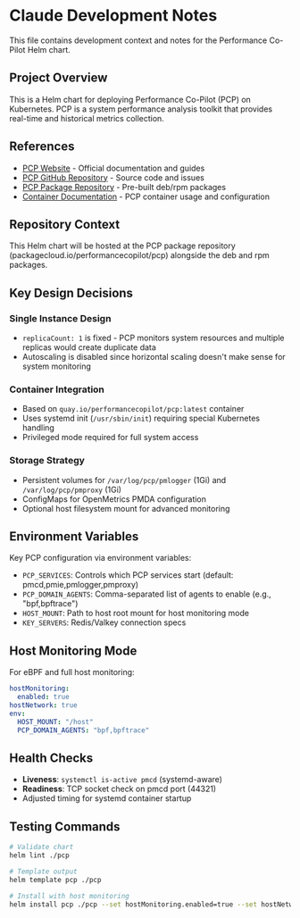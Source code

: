 # Claude Development Notes

This file contains development context and notes for the Performance Co-Pilot Helm chart.

## Project Overview

This is a Helm chart for deploying Performance Co-Pilot (PCP) on Kubernetes. PCP is a system performance analysis toolkit that provides real-time and historical metrics collection.

## References

- [PCP Website](https://pcp.io) - Official documentation and guides
- [PCP GitHub Repository](https://github.com/performancecopilot/pcp) - Source code and issues
- [PCP Package Repository](https://packagecloud.io/performancecopilot/pcp) - Pre-built deb/rpm packages
- [Container Documentation](./container/README.md) - PCP container usage and configuration

## Repository Context

This Helm chart will be hosted at the PCP package repository (packagecloud.io/performancecopilot/pcp) alongside the deb and rpm packages.

## Key Design Decisions

### Single Instance Design
- `replicaCount: 1` is fixed - PCP monitors system resources and multiple replicas would create duplicate data
- Autoscaling is disabled since horizontal scaling doesn't make sense for system monitoring

### Container Integration
- Based on `quay.io/performancecopilot/pcp:latest` container
- Uses systemd init (`/usr/sbin/init`) requiring special Kubernetes handling
- Privileged mode required for full system access

### Storage Strategy
- Persistent volumes for `/var/log/pcp/pmlogger` (1Gi) and `/var/log/pcp/pmproxy` (1Gi)
- ConfigMaps for OpenMetrics PMDA configuration
- Optional host filesystem mount for advanced monitoring

## Environment Variables

Key PCP configuration via environment variables:
- `PCP_SERVICES`: Controls which PCP services start (default: pmcd,pmie,pmlogger,pmproxy)
- `PCP_DOMAIN_AGENTS`: Comma-separated list of agents to enable (e.g., "bpf,bpftrace")
- `HOST_MOUNT`: Path to host root mount for host monitoring mode
- `KEY_SERVERS`: Redis/Valkey connection specs

## Host Monitoring Mode

For eBPF and full host monitoring:
```yaml
hostMonitoring:
  enabled: true
hostNetwork: true
env:
  HOST_MOUNT: "/host"
  PCP_DOMAIN_AGENTS: "bpf,bpftrace"
```

## Health Checks

- **Liveness**: `systemctl is-active pmcd` (systemd-aware)
- **Readiness**: TCP socket check on pmcd port (44321)
- Adjusted timing for systemd container startup

## Testing Commands

```bash
# Validate chart
helm lint ./pcp

# Template output
helm template pcp ./pcp

# Install with host monitoring
helm install pcp ./pcp --set hostMonitoring.enabled=true --set hostNetwork=true --set env.HOST_MOUNT="/host"
```